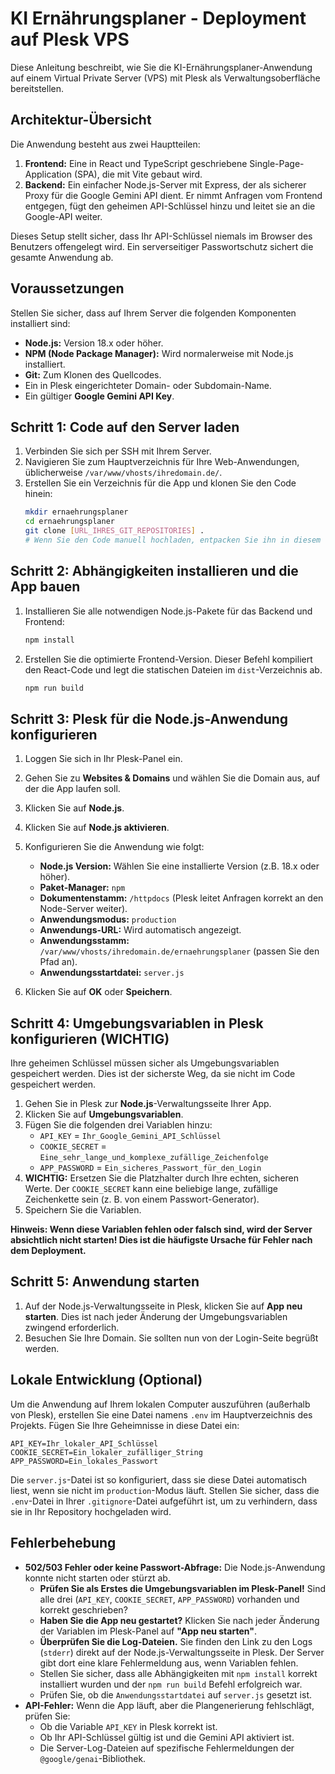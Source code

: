 # KI Ernährungsplaner - Deployment auf Plesk VPS

Diese Anleitung beschreibt, wie Sie die KI-Ernährungsplaner-Anwendung auf einem Virtual Private Server (VPS) mit Plesk als Verwaltungsoberfläche bereitstellen.

## Architektur-Übersicht

Die Anwendung besteht aus zwei Hauptteilen:

1.  **Frontend:** Eine in React und TypeScript geschriebene Single-Page-Application (SPA), die mit Vite gebaut wird.
2.  **Backend:** Ein einfacher Node.js-Server mit Express, der als sicherer Proxy für die Google Gemini API dient. Er nimmt Anfragen vom Frontend entgegen, fügt den geheimen API-Schlüssel hinzu und leitet sie an die Google-API weiter.

Dieses Setup stellt sicher, dass Ihr API-Schlüssel niemals im Browser des Benutzers offengelegt wird. Ein serverseitiger Passwortschutz sichert die gesamte Anwendung ab.

## Voraussetzungen

Stellen Sie sicher, dass auf Ihrem Server die folgenden Komponenten installiert sind:

-   **Node.js:** Version 18.x oder höher.
-   **NPM (Node Package Manager):** Wird normalerweise mit Node.js installiert.
-   **Git:** Zum Klonen des Quellcodes.
-   Ein in Plesk eingerichteter Domain- oder Subdomain-Name.
-   Ein gültiger **Google Gemini API Key**.

## Schritt 1: Code auf den Server laden

1.  Verbinden Sie sich per SSH mit Ihrem Server.
2.  Navigieren Sie zum Hauptverzeichnis für Ihre Web-Anwendungen, üblicherweise `/var/www/vhosts/ihredomain.de/`.
3.  Erstellen Sie ein Verzeichnis für die App und klonen Sie den Code hinein:
    ```bash
    mkdir ernaehrungsplaner
    cd ernaehrungsplaner
    git clone [URL_IHRES_GIT_REPOSITORIES] . 
    # Wenn Sie den Code manuell hochladen, entpacken Sie ihn in diesem Verzeichnis.
    ```

## Schritt 2: Abhängigkeiten installieren und die App bauen

1.  Installieren Sie alle notwendigen Node.js-Pakete für das Backend und Frontend:
    ```bash
    npm install
    ```
2.  Erstellen Sie die optimierte Frontend-Version. Dieser Befehl kompiliert den React-Code und legt die statischen Dateien im `dist`-Verzeichnis ab.
    ```bash
    npm run build
    ```

## Schritt 3: Plesk für die Node.js-Anwendung konfigurieren

1.  Loggen Sie sich in Ihr Plesk-Panel ein.
2.  Gehen Sie zu **Websites & Domains** und wählen Sie die Domain aus, auf der die App laufen soll.
3.  Klicken Sie auf **Node.js**.
4.  Klicken Sie auf **Node.js aktivieren**.
5.  Konfigurieren Sie die Anwendung wie folgt:
    -   **Node.js Version:** Wählen Sie eine installierte Version (z.B. 18.x oder höher).
    -   **Paket-Manager:** `npm`
    -   **Dokumentenstamm:** `/httpdocs` (Plesk leitet Anfragen korrekt an den Node-Server weiter).
    -   **Anwendungsmodus:** `production`
    -   **Anwendungs-URL:** Wird automatisch angezeigt.
    -   **Anwendungsstamm:** `/var/www/vhosts/ihredomain.de/ernaehrungsplaner` (passen Sie den Pfad an).
    -   **Anwendungsstartdatei:** `server.js`

6.  Klicken Sie auf **OK** oder **Speichern**. 

## Schritt 4: Umgebungsvariablen in Plesk konfigurieren (WICHTIG)

Ihre geheimen Schlüssel müssen sicher als Umgebungsvariablen gespeichert werden. Dies ist der sicherste Weg, da sie nicht im Code gespeichert werden.

1.  Gehen Sie in Plesk zur **Node.js**-Verwaltungsseite Ihrer App.
2.  Klicken Sie auf **Umgebungsvariablen**.
3.  Fügen Sie die folgenden drei Variablen hinzu:
    -   `API_KEY` = `Ihr_Google_Gemini_API_Schlüssel`
    -   `COOKIE_SECRET` = `Eine_sehr_lange_und_komplexe_zufällige_Zeichenfolge`
    -   `APP_PASSWORD` = `Ein_sicheres_Passwort_für_den_Login`
4.  **WICHTIG:** Ersetzen Sie die Platzhalter durch Ihre echten, sicheren Werte. Der `COOKIE_SECRET` kann eine beliebige lange, zufällige Zeichenkette sein (z. B. von einem Passwort-Generator).
5.  Speichern Sie die Variablen.

**Hinweis: Wenn diese Variablen fehlen oder falsch sind, wird der Server absichtlich nicht starten! Dies ist die häufigste Ursache für Fehler nach dem Deployment.**

## Schritt 5: Anwendung starten

1.  Auf der Node.js-Verwaltungsseite in Plesk, klicken Sie auf **App neu starten**. Dies ist nach jeder Änderung der Umgebungsvariablen zwingend erforderlich.
2.  Besuchen Sie Ihre Domain. Sie sollten nun von der Login-Seite begrüßt werden.

## Lokale Entwicklung (Optional)

Um die Anwendung auf Ihrem lokalen Computer auszuführen (außerhalb von Plesk), erstellen Sie eine Datei namens `.env` im Hauptverzeichnis des Projekts. Fügen Sie Ihre Geheimnisse in diese Datei ein:
```
API_KEY=Ihr_lokaler_API_Schlüssel
COOKIE_SECRET=Ein_lokaler_zufälliger_String
APP_PASSWORD=Ein_lokales_Passwort
```
Die `server.js`-Datei ist so konfiguriert, dass sie diese Datei automatisch liest, wenn sie nicht im `production`-Modus läuft. Stellen Sie sicher, dass die `.env`-Datei in Ihrer `.gitignore`-Datei aufgeführt ist, um zu verhindern, dass sie in Ihr Repository hochgeladen wird.

## Fehlerbehebung

-   **502/503 Fehler oder keine Passwort-Abfrage:** Die Node.js-Anwendung konnte nicht starten oder stürzt ab.
    -   **Prüfen Sie als Erstes die Umgebungsvariablen im Plesk-Panel!** Sind alle drei (`API_KEY`, `COOKIE_SECRET`, `APP_PASSWORD`) vorhanden und korrekt geschrieben?
    -   **Haben Sie die App neu gestartet?** Klicken Sie nach jeder Änderung der Variablen im Plesk-Panel auf **"App neu starten"**.
    -   **Überprüfen Sie die Log-Dateien.** Sie finden den Link zu den Logs (`stderr`) direkt auf der Node.js-Verwaltungsseite in Plesk. Der Server gibt dort eine klare Fehlermeldung aus, wenn Variablen fehlen.
    -   Stellen Sie sicher, dass alle Abhängigkeiten mit `npm install` korrekt installiert wurden und der `npm run build` Befehl erfolgreich war.
    -   Prüfen Sie, ob die `Anwendungsstartdatei` auf `server.js` gesetzt ist.
-   **API-Fehler:** Wenn die App läuft, aber die Plangenerierung fehlschlägt, prüfen Sie:
    -   Ob die Variable `API_KEY` in Plesk korrekt ist.
    -   Ob Ihr API-Schlüssel gültig ist und die Gemini API aktiviert ist.
    -   Die Server-Log-Dateien auf spezifische Fehlermeldungen der `@google/genai`-Bibliothek.